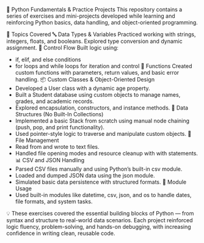 🐍 Python Fundamentals & Practice Projects
This repository contains a series of exercises and mini-projects developed while learning and reinforcing Python basics, data handling, and object-oriented programming.

📘 Topics Covered
🔤 Data Types & Variables
Practiced working with strings, integers, floats, and booleans. Explored type conversion and dynamic assignment.
🔄 Control Flow
Built logic using:
- if, elif, and else conditions
- for loops and while loops for iteration and control
🔧 Functions
Created custom functions with parameters, return values, and basic error handling.
📦 Custom Classes & Object-Oriented Design
- Developed a User class with a dynamic age property.
- Built a Student database using custom objects to manage names, grades, and academic records.
- Explored encapsulation, constructors, and instance methods.
🧱 Data Structures (No Built-In Collections)
- Implemented a basic Stack from scratch using manual node chaining (push, pop, and print functionality).
- Used pointer-style logic to traverse and manipulate custom objects.
📁 File Management
- Read from and wrote to text files.
- Handled file opening modes and resource cleanup with with statements.
📊 CSV and JSON Handling
- Parsed CSV files manually and using Python’s built-in csv module.
- Loaded and dumped JSON data using the json module.
- Simulated basic data persistence with structured formats.
🧰 Module Usage
- Used built-in modules like datetime, csv, json, and os to handle dates, file formats, and system tasks.

💡 
These exercises covered the essential building blocks of Python — from syntax and structure to real-world data scenarios. Each project reinforced logic fluency, problem-solving, and hands-on debugging, with increasing confidence in writing clean, reusable code.
